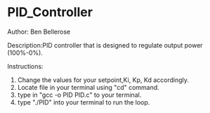 # PID_Controller
Author: Ben Bellerose

Description:PID controller  that is designed to regulate output power (100%-0%).

Instructions:
1. Change the values for your setpoint,Ki, Kp, Kd accordingly.
2. Locate file in your terminal using "cd" command.
3. type in "gcc -o PID PID.c" to your terminal.
4. type "./PID" into your terminal to run the loop.
